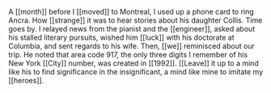 A [[month]] before I [[moved]] to Montreal, I used up a phone card to ring Ancra. How [[strange]] it was to hear stories about his daughter Collis. Time goes by. I relayed news from the pianist and the [[engineer]], asked about his stalled literary pursuits, wished him [[luck]] with his doctorate at Columbia, and sent regards to his wife. Then, [[we]] reminisced about our trip. He noted that area code 917, the only three digits I remember of his New York [[City]] number, was created in [[1992]]. [[Leave]] it up to a mind like his to find significance in the insignificant, a mind like mine to imitate my [[heroes]].